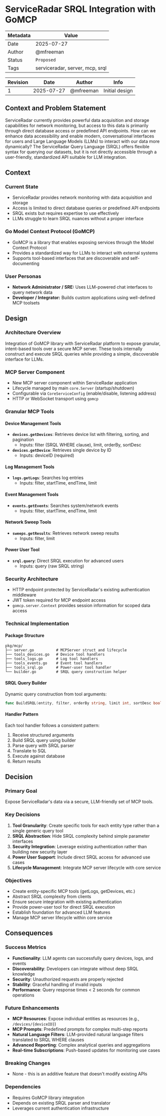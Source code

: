 # ServiceRadar SRQL Integration with GoMCP

| Metadata | Value                             |
|----------|-----------------------------------|
| Date     | 2025-07-27                        |
| Author   | @mfreeman                         |
| Status   | `Proposed`                        |
| Tags     | serviceradar, server, mcp, srql   |

| Revision | Date       | Author    | Info           |
|----------|------------|-----------|----------------|
| 1        | 2025-07-27 | @mfreeman | Initial design |

## Context and Problem Statement

ServiceRadar currently provides powerful data acquisition and storage capabilities for network monitoring, but access to this data is primarily through direct database access or predefined API endpoints. How can we enhance data accessibility and enable modern, conversational interfaces for users and Large Language Models (LLMs) to interact with our data more dynamically? The ServiceRadar Query Language (SRQL) offers flexible syntax for querying our datasets, but it is not directly accessible through a user-friendly, standardized API suitable for LLM integration.

## Context

### Current State
- ServiceRadar provides network monitoring with data acquisition and storage
- Access is limited to direct database queries or predefined API endpoints
- SRQL exists but requires expertise to use effectively
- LLMs struggle to learn SRQL nuances without a proper interface

### Go Model Context Protocol (GoMCP)
- GoMCP is a library that enables exposing services through the Model Context Protocol
- Provides a standardized way for LLMs to interact with external systems
- Supports tool-based interfaces that are discoverable and self-documenting

### User Personas
- **Network Administrator / SRE:** Uses LLM-powered chat interfaces to query network data
- **Developer / Integrator:** Builds custom applications using well-defined MCP toolsets

## Design

### Architecture Overview
Integration of GoMCP library with ServiceRadar platform to expose granular, intent-based tools over a secure MCP server. These tools internally construct and execute SRQL queries while providing a simple, discoverable interface for LLMs.

### MCP Server Component
- New MCP server component within ServiceRadar application
- Lifecycle managed by main `core.Server` (startup/shutdown)
- Configurable via `CoreServiceConfig` (enable/disable, listening address)
- HTTP or WebSocket transport using `gomcp`

### Granular MCP Tools

#### Device Management Tools
- **`devices.getDevices`**: Retrieves device list with filtering, sorting, and pagination
    - Inputs: filter (SRQL WHERE clause), limit, orderBy, sortDesc
- **`devices.getDevice`**: Retrieves single device by ID
    - Inputs: deviceID (required)

#### Log Management Tools
- **`logs.getLogs`**: Searches log entries
    - Inputs: filter, startTime, endTime, limit

#### Event Management Tools
- **`events.getEvents`**: Searches system/network events
    - Inputs: filter, startTime, endTime, limit

#### Network Sweep Tools
- **`sweeps.getResults`**: Retrieves network sweep results
    - Inputs: filter, limit

#### Power User Tool
- **`srql.query`**: Direct SRQL execution for advanced users
    - Inputs: query (raw SRQL string)

### Security Architecture
- HTTP endpoint protected by ServiceRadar's existing authentication middleware
- JWT token required for MCP endpoint access
- `gomcp.server.Context` provides session information for scoped data access

### Technical Implementation

#### Package Structure
```
pkg/mcp/
├── server.go          # MCPServer struct and lifecycle
├── tools_devices.go   # Device tool handlers
├── tools_logs.go      # Log tool handlers
├── tools_events.go    # Event tool handlers
├── tools_srql.go      # Power-user tool handler
└── builder.go         # SRQL query construction helper
```

#### SRQL Query Builder
Dynamic query construction from tool arguments:
```go
func BuildSRQL(entity, filter, orderBy string, limit int, sortDesc bool) string
```

#### Handler Pattern
Each tool handler follows a consistent pattern:
1. Receive structured arguments
2. Build SRQL query using builder
3. Parse query with SRQL parser
4. Translate to SQL
5. Execute against database
6. Return results

## Decision

### Primary Goal
Expose ServiceRadar's data via a secure, LLM-friendly set of MCP tools.

### Key Decisions
1. **Tool Granularity**: Create specific tools for each entity type rather than a single generic query tool
2. **SRQL Abstraction**: Hide SRQL complexity behind simple parameter interfaces
3. **Security Integration**: Leverage existing authentication rather than building new security layer
4. **Power User Support**: Include direct SRQL access for advanced use cases
5. **Lifecycle Management**: Integrate MCP server lifecycle with core service

### Objectives
- Create entity-specific MCP tools (getLogs, getDevices, etc.)
- Abstract SRQL complexity from clients
- Ensure secure integration with existing authentication
- Provide power-user tool for direct SRQL execution
- Establish foundation for advanced LLM features
- Manage MCP server lifecycle within core service

## Consequences

### Success Metrics
- **Functionality**: LLM agents can successfully query devices, logs, and events
- **Discoverability**: Developers can integrate without deep SRQL knowledge
- **Security**: Unauthorized requests are properly rejected
- **Stability**: Graceful handling of invalid inputs
- **Performance**: Query response times < 2 seconds for common operations

### Future Enhancements
- **MCP Resources**: Expose individual entities as resources (e.g., `/devices/{deviceID}`)
- **MCP Prompts**: Predefined prompts for complex multi-step reports
- **Natural Language Filters**: LLM-provided natural language filters translated to SRQL WHERE clauses
- **Advanced Reporting**: Complex analytical queries and aggregations
- **Real-time Subscriptions**: Push-based updates for monitoring use cases

### Breaking Changes
- None - this is an additive feature that doesn't modify existing APIs

### Dependencies
- Requires GoMCP library integration
- Depends on existing SRQL parser and translator
- Leverages current authentication infrastructure
